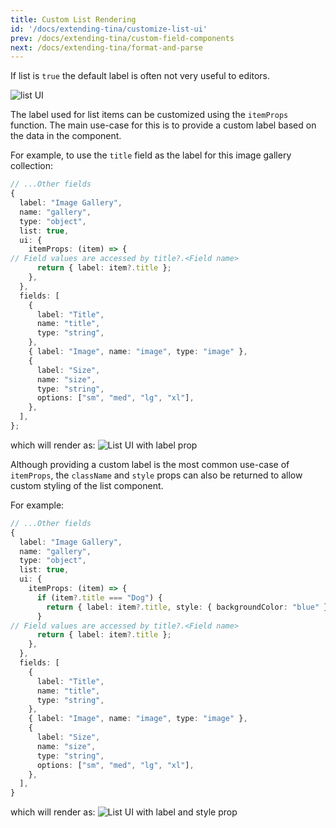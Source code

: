 ```yaml
---
title: Custom List Rendering
id: '/docs/extending-tina/customize-list-ui'
prev: /docs/extending-tina/custom-field-components
next: /docs/extending-tina/format-and-parse
---
```


If list is `true` the default label is often not very useful to editors.

![list UI](https://res.cloudinary.com/forestry-demo/image/upload/v1649941182/tina-io/docs/extending-tina/Extending_Tina_No_List_Props.png)

The label used for list items can be customized using the `itemProps` function. The main use-case for this is to provide a custom label based on the data in the component.

For example, to use the `title` field as the label for this image gallery collection:

```ts
// ...Other fields
{
  label: "Image Gallery",
  name: "gallery",
  type: "object",
  list: true,
  ui: {
    itemProps: (item) => {
// Field values are accessed by title?.<Field name>
      return { label: item?.title };
    },
  },
  fields: [
    {
      label: "Title",
      name: "title",
      type: "string",
    },
    { label: "Image", name: "image", type: "image" },
    {
      label: "Size",
      name: "size",
      type: "string",
      options: ["sm", "med", "lg", "xl"],
    },
  ],
};
```

which will render as:
![List UI with label prop](https://res.cloudinary.com/forestry-demo/image/upload/v1649941182/tina-io/docs/extending-tina/Extending_Tina_Label_List_Props.png)

Although providing a custom label is the most common use-case of `itemProps`, the `className` and `style` props can also be returned to allow custom styling of the list component.

For example:

```ts
// ...Other fields
{
  label: "Image Gallery",
  name: "gallery",
  type: "object",
  list: true,
  ui: {
    itemProps: (item) => {
      if (item?.title === "Dog") {
        return { label: item?.title, style: { backgroundColor: "blue" } };
      }
// Field values are accessed by title?.<Field name>
      return { label: item?.title };
    },
  },
  fields: [
    {
      label: "Title",
      name: "title",
      type: "string",
    },
    { label: "Image", name: "image", type: "image" },
    {
      label: "Size",
      name: "size",
      type: "string",
      options: ["sm", "med", "lg", "xl"],
    },
  ],
}
```

which will render as:
![List UI with label and style prop](https://res.cloudinary.com/forestry-demo/image/upload/v1649941182/tina-io/docs/extending-tina/Extending_Tina_Style_List_Props.png)
